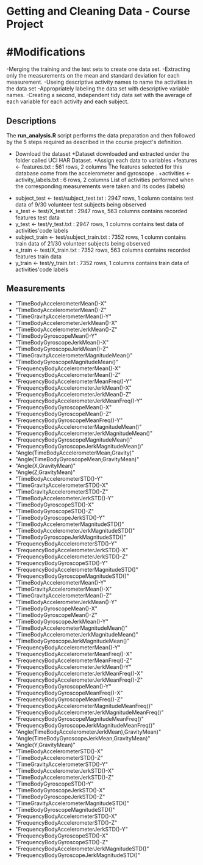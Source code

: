 # Getting and Cleaning Data - Course Project


# #Modifications
-Merging the training and the test sets to create one data set.
-Extracting only the measurements on the mean and standard deviation for each measurement.
-Useing descriptive activity names to name the activities in the data set
-Appropriately labeling the data set with descriptive variable names.
-Creating a second, independent tidy data set with the average of each variable for each activity and each subject.

## Descriptions

The **run_analysis.R** script performs the data preparation and then followed by the 5 steps required as described in the course project's definition.

* Download the dataset
  +Dataset downloaded and extracted under the folder called UCI HAR Dataset.
*Assign each data to variables
  +features <- features.txt : 561 rows, 2 columns
The features selected for this database come from the accelerometer and gyroscope .
  +activities <- activity_labels.txt : 6 rows, 2 columns
List of activities performed when the corresponding measurements were taken and its codes (labels)
 + subject_test <- test/subject_test.txt : 2947 rows, 1 column
contains test data of 9/30 volunteer test subjects being observed
 + x_test <- test/X_test.txt : 2947 rows, 563 columns
contains recorded features test data
 + y_test <- test/y_test.txt : 2947 rows, 1 columns
contains test data of activities'code labels
 + subject_train <- test/subject_train.txt : 7352 rows, 1 column
contains train data of 21/30 volunteer subjects being observed
 + x_train <- test/X_train.txt : 7352 rows, 563 columns
contains recorded features train data
 + y_train <- test/y_train.txt : 7352 rows, 1 columns
contains train data of activities'code labels


## Measurements
* "TimeBodyAccelerometerMean()-X"
* "TimeBodyAccelerometerMean()-Z"
* "TimeGravityAccelerometerMean()-Y"
* "TimeBodyAccelerometerJerkMean()-X"
* "TimeBodyAccelerometerJerkMean()-Z"
* "TimeBodyGyroscopeMean()-Y"
* "TimeBodyGyroscopeJerkMean()-X"
* "TimeBodyGyroscopeJerkMean()-Z"
* "TimeGravityAccelerometerMagnitudeMean()"
* "TimeBodyGyroscopeMagnitudeMean()"
* "FrequencyBodyAccelerometerMean()-X"
* "FrequencyBodyAccelerometerMean()-Z"
* "FrequencyBodyAccelerometerMeanFreq()-Y"
* "FrequencyBodyAccelerometerJerkMean()-X"
* "FrequencyBodyAccelerometerJerkMean()-Z"
* "FrequencyBodyAccelerometerJerkMeanFreq()-Y"
* "FrequencyBodyGyroscopeMean()-X"
* "FrequencyBodyGyroscopeMean()-Z"
* "FrequencyBodyGyroscopeMeanFreq()-Y"
* "FrequencyBodyAccelerometerMagnitudeMean()"
* "FrequencyBodyAccelerometerJerkMagnitudeMean()"
* "FrequencyBodyGyroscopeMagnitudeMean()"
* "FrequencyBodyGyroscopeJerkMagnitudeMean()"
* "Angle(TimeBodyAccelerometerMean,Gravity)"
* "Angle(TimeBodyGyroscopeMean,GravityMean)"
* "Angle(X,GravityMean)"
* "Angle(Z,GravityMean)"
* "TimeBodyAccelerometerSTD()-Y"
* "TimeGravityAccelerometerSTD()-X"
* "TimeGravityAccelerometerSTD()-Z"
* "TimeBodyAccelerometerJerkSTD()-Y"
* "TimeBodyGyroscopeSTD()-X"
* "TimeBodyGyroscopeSTD()-Z"
* "TimeBodyGyroscopeJerkSTD()-Y"
* "TimeBodyAccelerometerMagnitudeSTD()"
* "TimeBodyAccelerometerJerkMagnitudeSTD()"
* "TimeBodyGyroscopeJerkMagnitudeSTD()"
* "FrequencyBodyAccelerometerSTD()-Y"
* "FrequencyBodyAccelerometerJerkSTD()-X"
* "FrequencyBodyAccelerometerJerkSTD()-Z"
* "FrequencyBodyGyroscopeSTD()-Y"
* "FrequencyBodyAccelerometerMagnitudeSTD()"
* "FrequencyBodyGyroscopeMagnitudeSTD()"
* "TimeBodyAccelerometerMean()-Y"
* "TimeGravityAccelerometerMean()-X"
* "TimeGravityAccelerometerMean()-Z"
* "TimeBodyAccelerometerJerkMean()-Y"
* "TimeBodyGyroscopeMean()-X"
* "TimeBodyGyroscopeMean()-Z"
* "TimeBodyGyroscopeJerkMean()-Y"
* "TimeBodyAccelerometerMagnitudeMean()"
* "TimeBodyAccelerometerJerkMagnitudeMean()"
* "TimeBodyGyroscopeJerkMagnitudeMean()"
* "FrequencyBodyAccelerometerMean()-Y"
* "FrequencyBodyAccelerometerMeanFreq()-X"
* "FrequencyBodyAccelerometerMeanFreq()-Z"
* "FrequencyBodyAccelerometerJerkMean()-Y"
* "FrequencyBodyAccelerometerJerkMeanFreq()-X"
* "FrequencyBodyAccelerometerJerkMeanFreq()-Z"
* "FrequencyBodyGyroscopeMean()-Y"
* "FrequencyBodyGyroscopeMeanFreq()-X"
* "FrequencyBodyGyroscopeMeanFreq()-Z"
* "FrequencyBodyAccelerometerMagnitudeMeanFreq()"
* "FrequencyBodyAccelerometerJerkMagnitudeMeanFreq()"
* "FrequencyBodyGyroscopeMagnitudeMeanFreq()"
* "FrequencyBodyGyroscopeJerkMagnitudeMeanFreq()"
* "Angle(TimeBodyAccelerometerJerkMean),GravityMean)"
* "Angle(TimeBodyGyroscopeJerkMean,GravityMean)"
* "Angle(Y,GravityMean)"
* "TimeBodyAccelerometerSTD()-X"
* "TimeBodyAccelerometerSTD()-Z"
* "TimeGravityAccelerometerSTD()-Y"
* "TimeBodyAccelerometerJerkSTD()-X"
* "TimeBodyAccelerometerJerkSTD()-Z"
* "TimeBodyGyroscopeSTD()-Y"
* "TimeBodyGyroscopeJerkSTD()-X"
* "TimeBodyGyroscopeJerkSTD()-Z"
* "TimeGravityAccelerometerMagnitudeSTD()"
* "TimeBodyGyroscopeMagnitudeSTD()"
* "FrequencyBodyAccelerometerSTD()-X"
* "FrequencyBodyAccelerometerSTD()-Z"
* "FrequencyBodyAccelerometerJerkSTD()-Y"
* "FrequencyBodyGyroscopeSTD()-X"
* "FrequencyBodyGyroscopeSTD()-Z"
* "FrequencyBodyAccelerometerJerkMagnitudeSTD()"
* "FrequencyBodyGyroscopeJerkMagnitudeSTD()"


